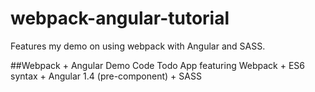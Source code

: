# webpack-angular-tutorial
Features my demo on using webpack with Angular and SASS.

##Webpack + Angular Demo Code
Todo App featuring Webpack + ES6 syntax + Angular 1.4 (pre-component) + SASS
